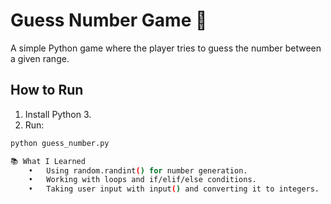 # Guess Number Game 🎯
A simple Python game where the player tries to guess the number between a given range.

## How to Run
1. Install Python 3.
2. Run:
```bash
python guess_number.py

📚 What I Learned
	•	Using random.randint() for number generation.
	•	Working with loops and if/elif/else conditions.
	•	Taking user input with input() and converting it to integers.
